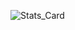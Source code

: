 ![Stats_Card](https://github-readme-stats.vercel.app/api?username=ChuzaWick420&show_icons=true&rank_icon=github&title_color=ff1a1a&ring_color=0086b3&bg_color=60,001a33,990000&text_color=00b3b3&border_radius=15&card_width=500)

<!--
**ChuzaWick420/ChuzaWick420** is a ✨ _special_ ✨ repository because its `README.md` (this file) appears on your GitHub profile.

Here are some ideas to get you started:

- 🔭 I’m currently working on ...
- 🌱 I’m currently learning ...
- 👯 I’m looking to collaborate on ...
- 🤔 I’m looking for help with ...
- 💬 Ask me about ...
- 📫 How to reach me: ...
- 😄 Pronouns: ...
- ⚡ Fun fact: ...
-->

